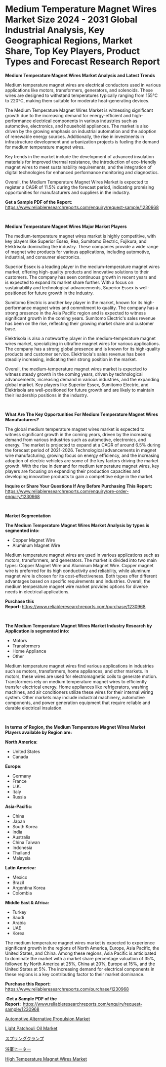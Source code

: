 <p><h1>Medium Temperature Magnet Wires Market Size 2024 - 2031 Global Industrial Analysis, Key Geographical Regions, Market Share, Top Key Players, Product Types and Forecast Research Report</h1></p><p><strong>Medium Temperature Magnet Wires Market Analysis and Latest Trends</strong></p>
<p><p>Medium temperature magnet wires are electrical conductors used in various applications like motors, transformers, generators, and solenoids. These wires are designed to withstand temperatures typically ranging from 155°C to 220°C, making them suitable for moderate heat-generating devices.</p><p>The Medium Temperature Magnet Wires Market is witnessing significant growth due to the increasing demand for energy-efficient and high-performance electrical components in various industries such as automotive, electronics, and household appliances. The market is also driven by the growing emphasis on industrial automation and the adoption of renewable energy sources. Additionally, the rise in investments in infrastructure development and urbanization projects is fueling the demand for medium temperature magnet wires.</p><p>Key trends in the market include the development of advanced insulation materials for improved thermal resistance, the introduction of eco-friendly magnet wires to meet sustainability requirements, and the integration of digital technologies for enhanced performance monitoring and diagnostics.</p><p>Overall, the Medium Temperature Magnet Wires Market is expected to register a CAGR of 11.5% during the forecast period, indicating promising opportunities for manufacturers and suppliers in the industry.</p></p>
<p><strong>Get a Sample PDF of the Report:&nbsp;</strong> <a href="https://www.reliableresearchreports.com/enquiry/request-sample/1230968">https://www.reliableresearchreports.com/enquiry/request-sample/1230968</a></p>
<p>&nbsp;</p>
<p><strong>Medium Temperature Magnet Wires Major Market Players</strong></p>
<p><p>The medium-temperature magnet wires market is highly competitive, with key players like Superior Essex, Rea, Sumitomo Electric, Fujikura, and Elektrisola dominating the industry. These companies provide a wide range of magnet wire products for various applications, including automotive, industrial, and consumer electronics.</p><p>Superior Essex is a leading player in the medium-temperature magnet wires market, offering high-quality products and innovative solutions to their customers. The company has seen continuous growth in recent years and is expected to expand its market share further. With a focus on sustainability and technological advancements, Superior Essex is well-positioned for future growth in the industry.</p><p>Sumitomo Electric is another key player in the market, known for its high-performance magnet wires and commitment to quality. The company has a strong presence in the Asia Pacific region and is expected to witness significant growth in the coming years. Sumitomo Electric's sales revenue has been on the rise, reflecting their growing market share and customer base.</p><p>Elektrisola is also a noteworthy player in the medium-temperature magnet wires market, specializing in ultrafine magnet wires for various applications. The company has a strong global presence and is known for its high-quality products and customer service. Elektrisola's sales revenue has been steadily increasing, indicating their strong position in the market.</p><p>Overall, the medium-temperature magnet wires market is expected to witness steady growth in the coming years, driven by technological advancements, increasing demand in various industries, and the expanding global market. Key players like Superior Essex, Sumitomo Electric, and Elektrisola are well-positioned for future growth and are likely to maintain their leadership positions in the industry.</p></p>
<p>&nbsp;</p>
<p><strong>What Are The Key Opportunities For Medium Temperature Magnet Wires Manufacturers?</strong></p>
<p><p>The global medium temperature magnet wires market is expected to witness significant growth in the coming years, driven by the increasing demand from various industries such as automotive, electronics, and energy. The market is projected to expand at a CAGR of around 6.5% during the forecast period of 2021-2026. Technological advancements in magnet wire manufacturing, growing focus on energy efficiency, and the increasing adoption of electric vehicles are some of the key factors driving the market growth. With the rise in demand for medium temperature magnet wires, key players are focusing on expanding their production capacities and developing innovative products to gain a competitive edge in the market.</p></p>
<p><strong>Inquire or Share Your Questions If Any Before Purchasing This Report:</strong> <a href="https://www.reliableresearchreports.com/enquiry/pre-order-enquiry/1230968">https://www.reliableresearchreports.com/enquiry/pre-order-enquiry/1230968</a></p>
<p>&nbsp;</p>
<p><strong>Market Segmentation</strong></p>
<p><strong>The Medium Temperature Magnet Wires Market Analysis by types is segmented into:</strong></p>
<p><ul><li>Copper Magnet Wire</li><li>Aluminum Magnet Wire</li></ul></p>
<p><p>Medium temperature magnet wires are used in various applications such as motors, transformers, and generators. The market is divided into two main types: Copper Magnet Wire and Aluminum Magnet Wire. Copper magnet wire is preferred for its high conductivity and reliability, while aluminum magnet wire is chosen for its cost-effectiveness. Both types offer different advantages based on specific requirements and industries. Overall, the medium temperature magnet wire market provides options for diverse needs in electrical applications.</p></p>
<p><strong>Purchase this Report:&nbsp;</strong><a href="https://www.reliableresearchreports.com/purchase/1230968">https://www.reliableresearchreports.com/purchase/1230968</a></p>
<p>&nbsp;</p>
<p><strong>The Medium Temperature Magnet Wires Market Industry Research by Application is segmented into:</strong></p>
<p><ul><li>Motors</li><li>Transformers</li><li>Home Appliance</li><li>Other</li></ul></p>
<p><p>Medium temperature magnet wires find various applications in industries such as motors, transformers, home appliances, and other markets. In motors, these wires are used for electromagnetic coils to generate motion. Transformers rely on medium temperature magnet wires to efficiently transfer electrical energy. Home appliances like refrigerators, washing machines, and air conditioners utilize these wires for their internal wiring system. Other markets may include industrial machinery, automotive components, and power generation equipment that require reliable and durable electrical insulation.</p></p>
<p>&nbsp;</p>
<p><strong>In terms of Region, the Medium Temperature Magnet Wires Market Players available by Region are:</strong></p>
<p>
    <p> <strong> North America: </strong>
        <ul>
            <li>United States</li>
            <li>Canada</li>
        </ul>
        </p> 
    <p> <strong> Europe: </strong>
        <ul>
            <li>Germany</li>
            <li>France</li>
            <li>U.K.</li>
            <li>Italy</li>
            <li>Russia</li>
        </ul>
        </p> 
    <p> <strong> Asia-Pacific: </strong>
        <ul>
            <li>China</li>
            <li>Japan</li>
            <li>South Korea</li>
            <li>India</li>
            <li>Australia</li>
            <li>China Taiwan</li>
            <li>Indonesia</li>
            <li>Thailand</li>
            <li>Malaysia</li>
        </ul>
        </p> 
    <p> <strong> Latin America: </strong>
        <ul>
            <li>Mexico</li>
            <li>Brazil</li>
            <li>Argentina Korea</li>
            <li>Colombia</li>
        </ul>
        </p> 
    <p> <strong> Middle East & Africa: </strong>
        <ul>
            <li>Turkey</li>
            <li>Saudi</li>
            <li>Arabia</li>
            <li>UAE</li>
            <li>Korea</li>
        </ul>
    </p>
    </p>
<p><p>The medium temperature magnet wires market is expected to experience significant growth in the regions of North America, Europe, Asia Pacific, the United States, and China. Among these regions, Asia Pacific is anticipated to dominate the market with a market share percentage valuation of 35%, followed by North America at 25%, China at 20%, Europe at 15%, and the United States at 5%. The increasing demand for electrical components in these regions is a key contributing factor to their market dominance.</p></p>
<p><strong>Purchase this Report: </strong><a href="https://www.reliableresearchreports.com/purchase/1230968">https://www.reliableresearchreports.com/purchase/1230968</a></p>
<p>&nbsp;<strong>Get a Sample PDF of the Report:&nbsp;&nbsp;</strong><a href="https://www.reliableresearchreports.com/enquiry/request-sample/1230968">https://www.reliableresearchreports.com/enquiry/request-sample/1230968</a></p>
<p><strong></strong></p>
<p><p><a href="https://issuu.com/reportprime-2/docs/automotive-alternative-propulsion-market-size-2030">Automotive Alternative Propulsion Market</a></p><p><a href="https://github.com/mbisetmhermsr/Market-Research-Report-List-1/blob/main/light-patchouli-oil-market.md">Light Patchouli Oil Market</a></p><p><a href="https://github.com/avwofrml53535/Market-Research-Report-List-1/blob/main/31730921168.md">スプリングクランプ</a></p><p><a href="https://github.com/vtbvgl20191192/Market-Research-Report-List-1/blob/main/55364741169.md">浴室ヒーター</a></p><p><a href="https://github.com/zjyglelu/Market-Research-Report-List-1/blob/main/high-temperature-magnet-wires-market.md">High Temperature Magnet Wires Market</a></p></p>